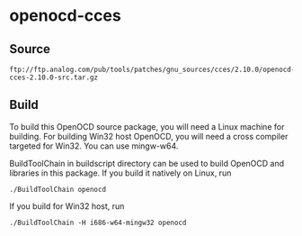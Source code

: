 # openocd-cces

## Source

    ftp://ftp.analog.com/pub/tools/patches/gnu_sources/cces/2.10.0/openocd-cces-2.10.0-src.tar.gz


## Build

To build this OpenOCD source package, you will need a Linux machine for building.
For building Win32 host OpenOCD, you will need a cross compiler targeted for Win32.
You can use mingw-w64.

BuildToolChain in buildscript directory can be used to build OpenOCD and libraries
in this package. If you build it natively on Linux, run

    ./BuildToolChain openocd

If you build for Win32 host, run

    ./BuildToolChain -H i686-w64-mingw32 openocd

